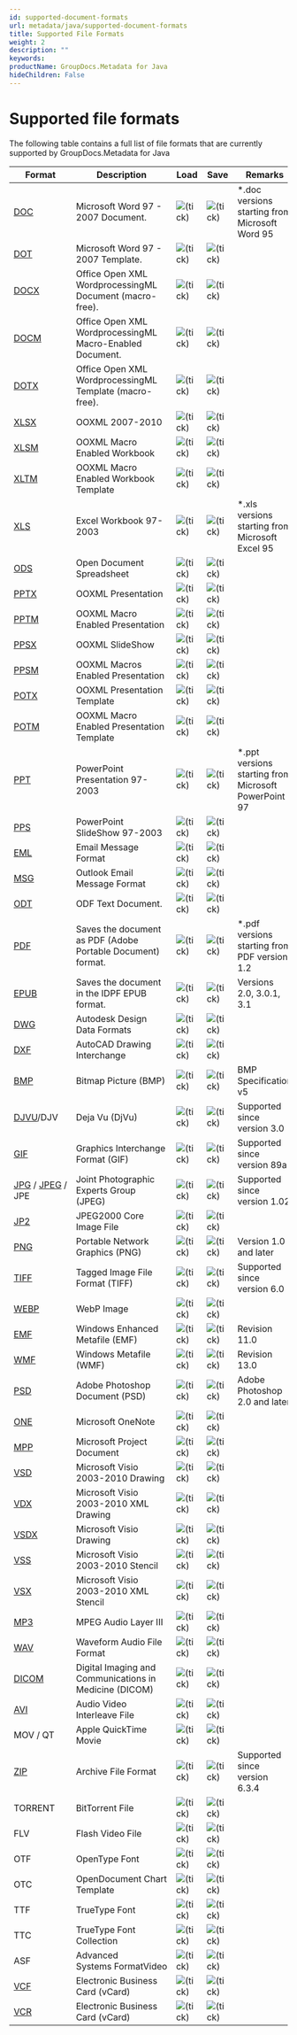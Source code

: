 ```yaml
---
id: supported-document-formats
url: metadata/java/supported-document-formats
title: Supported File Formats
weight: 2
description: ""
keywords: 
productName: GroupDocs.Metadata for Java
hideChildren: False
---
```

# Supported file formats

The following table contains a full list of file formats that are currently supported by GroupDocs.Metadata for Java

| Format | Description | Load | Save | Remarks |
| --- | --- | --- | --- | --- |
| [DOC](https://wiki.fileformat.com/word-processing/doc) | Microsoft Word 97 - 2007 Document. | ![(tick)](metadata/java/images/check.png) | ![(tick)](metadata/java/images/check.png) | \*.doc versions starting from Microsoft Word 95 |
| [DOT](https://wiki.fileformat.com/word-processing/dot/) | Microsoft Word 97 - 2007 Template. | ![(tick)](metadata/java/images/check.png) | ![(tick)](metadata/java/images/check.png) |   |
| [DOCX](https://wiki.fileformat.com/word-processing/docx/) | Office Open XML WordprocessingML Document (macro-free). | ![(tick)](metadata/java/images/check.png) | ![(tick)](metadata/java/images/check.png) |   |
| [DOCM](https://wiki.fileformat.com/word-processing/docm/) | Office Open XML WordprocessingML Macro-Enabled Document. | ![(tick)](metadata/java/images/check.png) | ![(tick)](metadata/java/images/check.png) |   |
| [DOTX](https://wiki.fileformat.com/word-processing/dotx/) | Office Open XML WordprocessingML Template (macro-free). | ![(tick)](metadata/java/images/check.png) | ![(tick)](metadata/java/images/check.png) |   |
| [XLSX](https://wiki.fileformat.com/spreadsheet/xlsx/) | OOXML 2007-2010 | ![(tick)](metadata/java/images/check.png) | ![(tick)](metadata/java/images/check.png) |   |
| [XLSM](https://wiki.fileformat.com/spreadsheet/xlsm/) | OOXML Macro Enabled Workbook | ![(tick)](metadata/java/images/check.png) | ![(tick)](metadata/java/images/check.png) |   |
| [XLTM](https://wiki.fileformat.com/spreadsheet/xltm/) | OOXML Macro Enabled Workbook Template | ![(tick)](metadata/java/images/check.png) | ![(tick)](metadata/java/images/check.png) |   |
| [XLS](https://wiki.fileformat.com/spreadsheet/xls/) | Excel Workbook 97-2003 | ![(tick)](metadata/java/images/check.png) | ![(tick)](metadata/java/images/check.png) | \*.xls versions starting from Microsoft Excel 95 |
| [ODS](https://wiki.fileformat.com/spreadsheet/ods/) | Open Document Spreadsheet | ![(tick)](metadata/java/images/check.png) | ![(tick)](metadata/java/images/check.png) |   |
| [PPTX](https://wiki.fileformat.com/presentation/pptx/) | OOXML Presentation | ![(tick)](metadata/java/images/check.png) | ![(tick)](metadata/java/images/check.png) |   |
| [PPTM](https://wiki.fileformat.com/presentation/pptm/) | OOXML Macro Enabled Presentation | ![(tick)](metadata/java/images/check.png) | ![(tick)](metadata/java/images/check.png) |   |
| [PPSX](https://wiki.fileformat.com/presentation/ppsx/) | OOXML SlideShow | ![(tick)](metadata/java/images/check.png) | ![(tick)](metadata/java/images/check.png) |   |
| [PPSM](https://wiki.fileformat.com/presentation/ppsm/) | OOXML Macros Enabled Presentation | ![(tick)](metadata/java/images/check.png) | ![(tick)](metadata/java/images/check.png) |   |
| [POTX](https://wiki.fileformat.com/presentation/potx/) | OOXML Presentation Template | ![(tick)](metadata/java/images/check.png) | ![(tick)](metadata/java/images/check.png) |   |
| [POTM](https://wiki.fileformat.com/presentation/potm/) | OOXML Macro Enabled Presentation Template | ![(tick)](metadata/java/images/check.png) | ![(tick)](metadata/java/images/check.png) |   |
| [PPT](https://wiki.fileformat.com/presentation/ppt/) | PowerPoint Presentation 97-2003 | ![(tick)](metadata/java/images/check.png) | ![(tick)](metadata/java/images/check.png) | \*.ppt versions starting from Microsoft PowerPoint 97 |
| [PPS](https://wiki.fileformat.com/presentation/pps/) | PowerPoint SlideShow 97-2003 | ![(tick)](metadata/java/images/check.png) | ![(tick)](metadata/java/images/check.png) |   |
| [EML](https://wiki.fileformat.com/email/eml/) | Email Message Format | ![(tick)](metadata/java/images/check.png) | ![(tick)](metadata/java/images/check.png) |   |
| [MSG](https://wiki.fileformat.com/email/msg/) | Outlook Email Message Format | ![(tick)](metadata/java/images/check.png) | ![(tick)](metadata/java/images/check.png) |   |
| [ODT](https://wiki.fileformat.com/word-processing/odt/) | ODF Text Document. | ![(tick)](metadata/java/images/check.png) | ![(tick)](metadata/java/images/check.png) |   |
| [PDF](https://wiki.fileformat.com/view/pdf/) | Saves the document as PDF (Adobe Portable Document) format. | ![(tick)](metadata/java/images/check.png) | ![(tick)](metadata/java/images/check.png) | \*.pdf versions starting from PDF version 1.2 |
| [EPUB](https://wiki.fileformat.com/ebook/epub/) | Saves the document in the IDPF EPUB format. | ![(tick)](metadata/java/images/check.png) | ![(tick)](metadata/java/images/check.png) | Versions 2.0, 3.0.1, 3.1 |
| [DWG](https://wiki.fileformat.com/cad/dwg/) | Autodesk Design Data Formats | ![(tick)](metadata/java/images/check.png) | ![(tick)](metadata/java/images/check.png) |   |
| [DXF](https://wiki.fileformat.com/cad/dxf/) | AutoCAD Drawing Interchange | ![(tick)](metadata/java/images/check.png) | ![(tick)](metadata/java/images/check.png) |   |
| [BMP](https://wiki.fileformat.com/image/bmp/) | Bitmap Picture (BMP) | ![(tick)](metadata/java/images/check.png) | ![(tick)](metadata/java/images/check.png) | BMP Specification v5 |
| [DJVU](https://wiki.fileformat.com/image/djvu/)/DJV | Deja Vu (DjVu) | ![(tick)](metadata/java/images/check.png) | ![(tick)](metadata/java/images/check.png) | Supported since version 3.0 |
| [GIF](https://wiki.fileformat.com/image/gif/) | Graphics Interchange Format (GIF) | ![(tick)](metadata/java/images/check.png) | ![(tick)](metadata/java/images/check.png) | Supported since version 89a |
| [JPG](https://wiki.fileformat.com/image/jpeg) / [JPEG](https://wiki.fileformat.com/image/jpeg) / JPE   | Joint Photographic Experts Group (JPEG) | ![(tick)](metadata/java/images/check.png) | ![(tick)](metadata/java/images/check.png) | Supported since version 1.02 |
| [JP2](https://wiki.fileformat.com/image/jp2/) | JPEG2000 Core Image File | ![(tick)](metadata/java/images/check.png) | ![(tick)](metadata/java/images/check.png) |   |
| [PNG](https://wiki.fileformat.com/image/png/) | Portable Network Graphics (PNG) | ![(tick)](metadata/java/images/check.png) | ![(tick)](metadata/java/images/check.png) | Version 1.0 and later  |
| [TIFF](https://wiki.fileformat.com/image/tiff/) | Tagged Image File Format (TIFF) | ![(tick)](metadata/java/images/check.png) | ![(tick)](metadata/java/images/check.png) | Supported since version 6.0 |
| [WEBP](https://wiki.fileformat.com/image/webp/) | WebP Image | ![(tick)](metadata/java/images/check.png) | ![(tick)](metadata/java/images/check.png) |   |
| [EMF](https://wiki.fileformat.com/image/emf/) | Windows Enhanced Metafile (EMF) | ![(tick)](metadata/java/images/check.png) | ![(tick)](metadata/java/images/check.png) | Revision 11.0 |
| [WMF](https://wiki.fileformat.com/image/wmf/) | Windows Metafile (WMF) | ![(tick)](metadata/java/images/check.png) | ![(tick)](metadata/java/images/check.png) | Revision 13.0 |
| [PSD](https://wiki.fileformat.com/image/psd/) | Adobe Photoshop Document (PSD) | ![(tick)](metadata/java/images/check.png) | ![(tick)](metadata/java/images/check.png) | Adobe Photoshop 2.0 and later |
| [ONE](https://wiki.fileformat.com/note-taking/one/) | Microsoft OneNote | ![(tick)](metadata/java/images/check.png) | ![(tick)](metadata/java/images/check.png) |   |
| [MPP](https://wiki.fileformat.com/project-management/mpp/) | Microsoft Project Document | ![(tick)](metadata/java/images/check.png) | ![(tick)](metadata/java/images/check.png) |   |
| [VSD](https://wiki.fileformat.com/image/vsd/) | Microsoft Visio 2003-2010 Drawing | ![(tick)](metadata/java/images/check.png) | ![(tick)](metadata/java/images/check.png) |   |
| [VDX](https://wiki.fileformat.com/image/vdx/) | Microsoft Visio 2003-2010 XML Drawing | ![(tick)](metadata/java/images/check.png) | ![(tick)](metadata/java/images/check.png) |   |
| [VSDX](https://wiki.fileformat.com/image/vsdx/) | Microsoft Visio Drawing | ![(tick)](metadata/java/images/check.png) | ![(tick)](metadata/java/images/check.png) |   |
| [VSS](https://wiki.fileformat.com/image/vss/) | Microsoft Visio 2003-2010 Stencil | ![(tick)](metadata/java/images/check.png) | ![(tick)](metadata/java/images/check.png) |   |
| [VSX](https://wiki.fileformat.com/image/vsx/) | Microsoft Visio 2003-2010 XML Stencil | ![(tick)](metadata/java/images/check.png) | ![(tick)](metadata/java/images/check.png) |   |
| [MP3](https://wiki.fileformat.com/audio/mp3/) | MPEG Audio Layer III | ![(tick)](metadata/java/images/check.png) | ![(tick)](metadata/java/images/check.png) |   |
| [WAV](https://wiki.fileformat.com/audio/wav/) | Waveform Audio File Format | ![(tick)](metadata/java/images/check.png) | ![(tick)](metadata/java/images/check.png) |   |
| [DICOM](https://wiki.fileformat.com/image/dcm/) | Digital Imaging and Communications in Medicine (DICOM) | ![(tick)](metadata/java/images/check.png) | ![(tick)](metadata/java/images/check.png) |   |
| [AVI](https://wiki.fileformat.com/video/avi/) | Audio Video Interleave File | ![(tick)](metadata/java/images/check.png) | ![(tick)](metadata/java/images/check.png) |   |
| MOV / QT | Apple QuickTime Movie | ![(tick)](metadata/java/images/check.png) | ![(tick)](metadata/java/images/check.png) |   |
| [ZIP](https://wiki.fileformat.com/compression/zip/) | Archive File Format | ![(tick)](metadata/java/images/check.png) | ![(tick)](metadata/java/images/check.png) | Supported since version 6.3.4 |
| TORRENT | BitTorrent File | ![(tick)](metadata/java/images/check.png) | ![(tick)](metadata/java/images/check.png) |   |
| FLV | Flash Video File | ![(tick)](metadata/java/images/check.png) | ![(tick)](metadata/java/images/check.png) |   |
| OTF | OpenType Font | ![(tick)](metadata/java/images/check.png) | ![(tick)](metadata/java/images/check.png) |   |
| OTC | OpenDocument Chart Template | ![(tick)](metadata/java/images/check.png) | ![(tick)](metadata/java/images/check.png) |   |
| TTF | TrueType Font | ![(tick)](metadata/java/images/check.png) | ![(tick)](metadata/java/images/check.png) |   |
| TTC | TrueType Font Collection | ![(tick)](metadata/java/images/check.png) | ![(tick)](metadata/java/images/check.png) |   |
| ASF | Advanced Systems FormatVideo | ![(tick)](metadata/java/images/check.png) | ![(tick)](metadata/java/images/check.png) |   |
| [VCF](https://wiki.fileformat.com/email/vcf/) | Electronic Business Card (vCard) | ![(tick)](metadata/java/images/check.png) | ![(tick)](metadata/java/images/check.png) |   |
| [VCR](https://wiki.fileformat.com/email/vcf/) | Electronic Business Card (vCard) | ![(tick)](metadata/java/images/check.png) | ![(tick)](metadata/java/images/check.png) |   |
